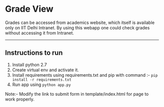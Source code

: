 # Grade View

Grades can be accessed from academics website, which itself is available only on IIT Delhi Intranet. By using this webapp one could check grades without accessing it from Intranet.

--------------------------------------

## Instructions to run

1. Install python 2.7
2. Create virtual env and activate it.
3. Install requirements using requirements.txt and pip with command :-
    `pip install -r requirements.txt`
4. Run app using 
    `python app.py`

Note:- Modify the link to submit form in template/index.html for page to work properly.
